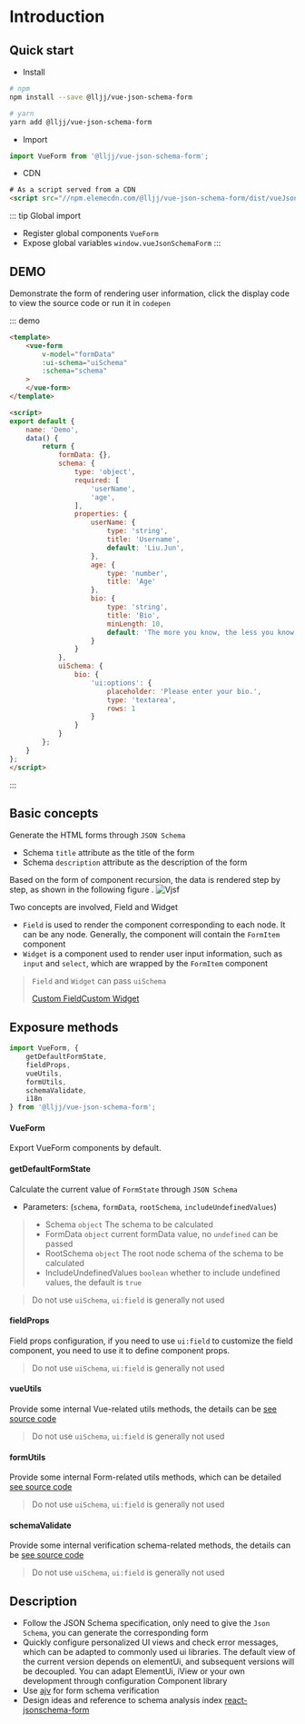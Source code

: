 # Introduction

## Quick start

* Install

``` bash
# npm
npm install --save @lljj/vue-json-schema-form

# yarn
yarn add @lljj/vue-json-schema-form
```

* Import

```js
import VueForm from '@lljj/vue-json-schema-form';
```

* CDN
```html
# As a script served from a CDN
<script src="//npm.elemecdn.com/@lljj/vue-json-schema-form/dist/vueJsonSchemaForm.umd.min.js"></script>
```

::: tip Global import
* Register global components `VueForm`
* Expose global variables `window.vueJsonSchemaForm`
:::

## DEMO
Demonstrate the form of rendering user information, click the display code to view the source code or run it in `codepen`

::: demo
```html
<template>
    <vue-form
        v-model="formData"
        :ui-schema="uiSchema"
        :schema="schema"
    >
    </vue-form>
</template>

<script>
export default {
    name: 'Demo',
    data() {
        return {
            formData: {},
            schema: {
                type: 'object',
                required: [
                    'userName',
                    'age',
                ],
                properties: {
                    userName: {
                        type: 'string',
                        title: 'Username',
                        default: 'Liu.Jun',
                    },
                    age: {
                        type: 'number',
                        title: 'Age'
                    },
                    bio: {
                        type: 'string',
                        title: 'Bio',
                        minLength: 10,
                        default: 'The more you know, the less you know',
                    }
                }
            },
            uiSchema: {
                bio: {
                    'ui:options': {
                        placeholder: 'Please enter your bio.',
                        type: 'textarea',
                        rows: 1
                    }
                }
            }
        };
    }
};
</script>
```
:::

## Basic concepts
Generate the HTML forms through `JSON Schema`

* Schema `title` attribute as the title of the form
* Schema `description` attribute as the description of the form

Based on the form of component recursion, the data is rendered step by step, as shown in the following figure .
![Vjsf](/vjsf.jpg)

Two concepts are involved, Field and Widget

* `Field` is used to render the component corresponding to each node. It can be any node. Generally, the component will contain the `FormItem` component
* `Widget` is a component used to render user input information, such as `input` and `select`, which are wrapped by the `FormItem` component

> `Field` and `Widget` can pass `uiSchema`
>
> [Custom Field](/zh/guide/adv-config.html#field)[Custom Widget](/zh/guide/adv-config.html#widget)

## Exposure methods
```js
import VueForm, {
    getDefaultFormState,
    fieldProps,
    vueUtils,
    formUtils,
    schemaValidate,
    i18n
} from '@lljj/vue-json-schema-form';
```

####  VueForm
Export VueForm components by default.

#### getDefaultFormState
Calculate the current value of `FormState` through `JSON Schema`
* Parameters: (`schema`, `formData`, `rootSchema`, `includeUndefinedValues`)

>* Schema `object` The schema to be calculated
>* FormData `object` current formData value, no `undefined` can be passed
>* RootSchema `object` The root node schema of the schema to be calculated
>* IncludeUndefinedValues `boolean` whether to include undefined values, the default is `true`

> Do not use `uiSchema`, `ui:field` is generally not used

#### fieldProps
Field props configuration, if you need to use `ui:field` to customize the field component, you need to use it to define component props.
> Do not use `uiSchema`, `ui:field` is generally not used

#### vueUtils
Provide some internal Vue-related utils methods, the details can be [see source code](https://github.com/lljj-x/vue-json-schema-form/blob/master/packages/lib/src/JsonSchemaForm/common/vueUtils.js)
> Do not use `uiSchema`, `ui:field` is generally not used

#### formUtils
Provide some internal Form-related utils methods, which can be detailed [see source code](https://github.com/lljj-x/vue-json-schema-form/blob/master/packages/lib/src/JsonSchemaForm/common/formUtils.js)
> Do not use `uiSchema`, `ui:field` is generally not used

#### schemaValidate
Provide some internal verification schema-related methods, the details can be [see source code](https://github.com/lljj-x/vue-json-schema-form/blob/master/packages/lib/src/JsonSchemaForm/common/schema/validate.js)
> Do not use `uiSchema`, `ui:field` is generally not used

## Description
* Follow the JSON Schema specification, only need to give the `Json Schema`, you can generate the corresponding form
* Quickly configure personalized UI views and check error messages, which can be adapted to commonly used ui libraries. The default view of the current version depends on elementUi, and subsequent versions will be decoupled. You can adapt ElementUi, iView or your own development through configuration Component library
* Use [ajv](https://github.com/epoberezkin/ajv) for form schema verification
* Design ideas and reference to schema analysis index [react-jsonschema-form](https://github.com/rjsf-team/react-jsonschema-form)
